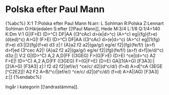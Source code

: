 # Polska efter Paul Mann

{%abc%}
X:1
T:Polska efter Paul Mann
N:arr: L Sohlman
R:Polska
Z:Lennart Sohlman
O:Härjedalen
S:efter [[!Paul Mann]], Hede
M:3/4
L:1/8
Q:1/4=140
K:Dm
V:1
G|(F>E) (D>^C) DF|AA ((3^cAc) d>(e|d>^c) (A>^c) eg|{fg}(f>e) (d{ed}^c) A>G|!
(F>E) (D>^C) DF|AA ((3^cAc) d>(e|d>^c) (A>^c) eg|[1{fg}(f>e) d3:|[2{fg}(f>e) d3 z|:!
{A}a2 f2 a2|(ga/g/) eg/e/ f2|{fg}(fe/f/) (a>f) d>f|ed (3^cec A2|!
{A}a2 f2 a2|(ga/g/) eg/e/ f2|{fg}(fe/f/) (a>f) d>f|(e/d/^c) d3z:|]
V:2
G|(D>^C) A,2 A,D|FF ((3GEG) F>(G|F>E) (D>E) ^ce|(d>^c) A2 F>E|!
(D>^C) A,2 A,D|FF ((3GEG) F>(G|F>E) (D>E) GA|[1(A>G) [F3A3]:|[2(A>G) [F3A3] z|:!
f2 d2 f2|(ef/e/) ^ce/c/ d2|(d^c/d/) (f>d) A>d|^cA (3EGE [^C2E2]|!
A2 F2 A=B/^c/|(ef/e/) ^ce/c/ d2|(d^c/d/) (f>d) A>A|(AG) [F3A3] z:|]
{%endabc%}

Ingår i kategorin [[!andrastämma]].
